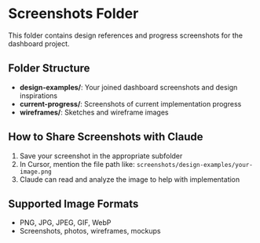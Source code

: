 # Screenshots Folder

This folder contains design references and progress screenshots for the dashboard project.

## Folder Structure

- **design-examples/**: Your joined dashboard screenshots and design inspirations
- **current-progress/**: Screenshots of current implementation progress
- **wireframes/**: Sketches and wireframe images

## How to Share Screenshots with Claude

1. Save your screenshot in the appropriate subfolder
2. In Cursor, mention the file path like: `screenshots/design-examples/your-image.png`
3. Claude can read and analyze the image to help with implementation

## Supported Image Formats
- PNG, JPG, JPEG, GIF, WebP
- Screenshots, photos, wireframes, mockups